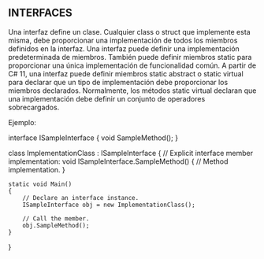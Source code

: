 ## INTERFACES 

Una interfaz define un clase. Cualquier class o struct que implemente esta misma, debe proporcionar una implementación de todos los miembros definidos en la interfaz. Una interfaz puede definir una implementación predeterminada de miembros. También puede definir miembros static para proporcionar una única implementación de funcionalidad común. A partir de C# 11, una interfaz puede definir miembros static abstract o static virtual para declarar que un tipo de implementación debe proporcionar los miembros declarados. Normalmente, los métodos static virtual declaran que una implementación debe definir un conjunto de operadores sobrecargados.


Ejemplo: 

interface ISampleInterface
{
    void SampleMethod();
}

class ImplementationClass : ISampleInterface
{
    // Explicit interface member implementation:
    void ISampleInterface.SampleMethod()
    {
        // Method implementation.
    }

    static void Main()
    {
        // Declare an interface instance.
        ISampleInterface obj = new ImplementationClass();

        // Call the member.
        obj.SampleMethod();
    }
}